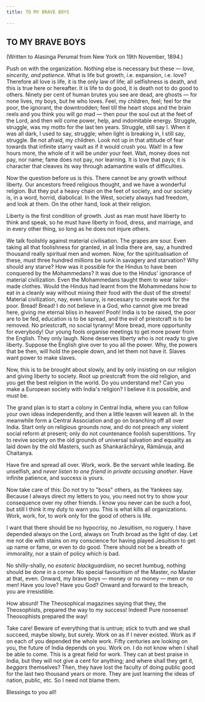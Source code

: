 ```yaml
---
title: TO MY BRAVE BOYS

---
```





  

  


## TO MY BRAVE BOYS

(Written to Alasinga Perumal from New York on 19th November, 1894.)

Push on with the organization. Nothing else is necessary but these —
*love, sincerity, and patience*. What is life but growth, i.e.
expansion, i.e. love? Therefore all love is life, it is the only law of
life; all selfishness is death, and this is true here or hereafter. It
is life to do good, it is death not to do good to others. Ninety per
cent of human brutes you see are dead, are ghosts — for none lives, my
boys, but he who loves. Feel, my children, feel; feel for the poor, the
ignorant, the downtrodden; feel till the heart stops and the brain reels
and you think you will go mad — then pour the soul out at the feet of
the Lord, and then will come power, help, and indomitable energy.
Struggle, struggle, was my motto for the last ten years. Struggle, still
say I. When it was all dark, I used to say, struggle; when light is
breaking in, I still say, struggle. Be not afraid, my children. Look not
up in that attitude of fear towards that infinite starry vault as if it
would crush you. Wait! In a few hours more, the whole of it will be
under your feet. Wait, money does not pay, nor name; fame does not pay,
nor learning. It is love that pays; it is character that cleaves its way
through adamantine walls of difficulties.

Now the question before us is this. There cannot be any growth without
liberty. Our ancestors freed religious thought, and we have a wonderful
religion. But they put a heavy chain on the feet of society, and our
society is, in a word, horrid, diabolical. In the West, society always
had freedom, and look at them. On the other hand, look at their
religion.

Liberty is the first condition of growth. Just as man must have liberty
to think and speak, so he must have liberty in food, dress, and
marriage, and in every other thing, so long as he does not injure
others.

We talk foolishly against material civilisation. The grapes are sour.
Even taking all that foolishness for granted, in all India there are,
say, a hundred thousand really spiritual men and women. Now, for the
spiritualisation of these, must three hundred millions be sunk in
savagery and starvation? Why should any starve? How was it possible for
the Hindus to have been conquered by the Mohammedans? It was due to the
Hindus' ignorance of material civilization. Even the Mohammedans taught
them to wear tailor-made clothes. Would the Hindus had learnt from the
Mohammedans how to eat in a cleanly way without mixing their food with
the dust of the streets! Material civilization, nay, even luxury, is
necessary to create work for the poor. Bread! Bread! I do not believe in
a God, who cannot give me bread here, giving me eternal bliss in heaven!
Pooh! India is to be raised, the poor are to be fed, education is to be
spread, and the evil of priestcraft is to be removed. No priestcraft, no
social tyranny! More bread, more opportunity for everybody! Our young
fools organise meetings to get more power from the English. They only
laugh. None deserves liberty who is not ready to give liberty. Suppose
the English give over to you all the power. Why, the powers that be
then, will hold the people down, and let them not have it. Slaves want
power to make slaves.

Now, this is to be brought about slowly, and by only insisting on our
religion and giving liberty to society. Root up priestcraft from the old
religion, and you get the best religion in the world. Do you understand
me? Can you make a European society with India's religion? I believe it
is possible, and must be.

The grand plan is to start a colony in Central India, where you can
follow your own ideas independently, and then a little leaven will
leaven all. In the meanwhile form a Central Association and go on
branching off all over India. Start only on religious grounds now, and
do not preach any violent social reform at present; only do not
countenance foolish superstitions. Try to revive society on the old
grounds of universal salvation and equality as laid down by the old
Masters, such as Shankarāchārya, Rāmānuja, and Chaitanya.

Have fire and spread all over. Work, work. Be the servant while leading.
Be unselfish, and *never listen to one friend in private accusing
another*. Have infinite patience, and success is yours.

Now take care of this: Do not try to "boss" others, as the Yankees say.
Because I always direct my letters to you, you need not try to show your
consequence over my other friends. I know you never can be such a fool,
but still I think it my duty to warn you. This is what kills all
organizations. Work, work, for, to work only for the good of others is
life.

I want that there should be no hypocrisy, no Jesuitism, no roguery. I
have depended always on the Lord, always on Truth broad as the light of
day. Let me not die with stains on my conscience for having played
Jesuitism to get up name or fame, or even to do good. There should not
be a breath of immorality, nor a stain of policy which is bad.

No shilly-shally, no *esoteric blackguardism*, no secret humbug, nothing
should be done in a corner. No special favouritism of the Master, no
Master at that, even. Onward, my brave boys — money or no money — men or
no men! Have you love? Have you God? Onward and forward to the breach,
you are irresistible.

How absurd! The Theosophical magazines saying that they, the
Theosophists, prepared the way to my success! Indeed! Pure nonsense!
Theosophists prepared the way!

Take care! Beware of everything that is untrue; stick to truth and we
shall succeed, maybe slowly, but surely. Work on as if I never existed.
Work as if on each of you depended the whole work. Fifty centuries are
looking on you, the future of India depends on you. Work on. I do not
know when I shall be able to come. This is a great field for work. They
can at best praise in India, but they will not give a cent for anything;
and where shall they get it, *beggars* themselves? Then, they have lost
the faculty of doing public good for the last two thousand years or
more. They are just learning the ideas of nation, public, etc. So I need
not blame them.

Blessings to you all!


